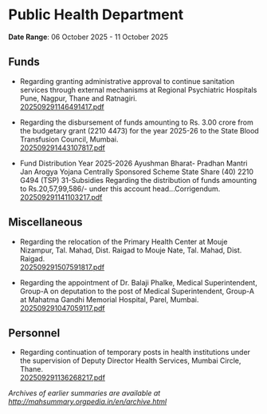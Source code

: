 # Public Health Department

**Date Range**: 06 October 2025 - 11 October 2025


## Funds
- Regarding granting administrative approval to continue sanitation services through external mechanisms at Regional Psychiatric Hospitals Pune, Nagpur, Thane and Ratnagiri.\
  [202509291146491417.pdf](https://gr.maharashtra.gov.in/Site/Upload/Government%20Resolutions/English/202509291146491417.pdf)

- Regarding the disbursement of funds amounting to Rs. 3.00 crore from the budgetary grant (2210 4473) for the year 2025-26 to the State Blood Transfusion Council, Mumbai.\
  [202509291443107817.pdf](https://gr.maharashtra.gov.in/Site/Upload/Government%20Resolutions/English/202509291443107817.pdf)

- Fund Distribution Year 2025-2026  Ayushman Bharat- Pradhan Mantri Jan Arogya Yojana Centrally Sponsored Scheme State Share (40) 2210 G494 (TSP) 31-Subsidies Regarding the distribution of funds amounting to Rs.20,57,99,586/- under this account head...Corrigendum.\
  [202509291141103217.pdf](https://gr.maharashtra.gov.in/Site/Upload/Government%20Resolutions/English/202509291141103217.pdf)

## Miscellaneous
- Regarding the relocation of the Primary Health Center at Mouje Nizampur, Tal. Mahad, Dist. Raigad to Mouje Nate, Tal. Mahad, Dist. Raigad.\
  [202509291507591817.pdf](https://gr.maharashtra.gov.in/Site/Upload/Government%20Resolutions/English/202509291507591817.pdf)

- Regarding the appointment of Dr. Balaji Phalke, Medical Superintendent, Group-A on deputation to the post of Medical Superintendent, Group-A at Mahatma Gandhi Memorial Hospital, Parel, Mumbai.\
  [202509291047059117.pdf](https://gr.maharashtra.gov.in/Site/Upload/Government%20Resolutions/English/202509291047059117.pdf)

## Personnel
- Regarding continuation of temporary posts in health institutions under the supervision of Deputy Director Health Services, Mumbai Circle, Thane.\
  [202509291136268217.pdf](https://gr.maharashtra.gov.in/Site/Upload/Government%20Resolutions/English/202509291136268217.pdf)


*Archives of earlier summaries are available at http://mahsummary.orgpedia.in/en/archive.html*